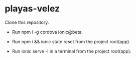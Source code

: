 # playas-velez

Clone this repository.
* Run npm i -g cordova ionic@beta.

* Run npm i && ionic state reset from the project root(app).

* Run ionic serve -l in a terminal from the project root(app).
